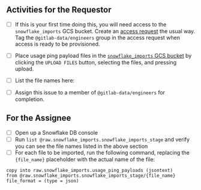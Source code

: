 ## Activities for the Requestor

* [ ] If this is your first time doing this, you will need access to the `snowflake_imports` GCS bucket.  Create an [access request](https://about.gitlab.com/handbook/business-ops/team-member-enablement/onboarding-access-requests/access-requests/#individual-or-bulk-access-request) the usual way.  Tag the `@gitlab-data/engineers` group in the access request when access is ready to be provisioned.
* [ ] Place usage ping payload files in the [`snowflake_imports` GCS bucket](https://console.cloud.google.com/storage/browser/snowflake_imports) by clicking the `UPLOAD FILES` button, selecting the files, and pressing upload.
* [ ] List the file names here:

* [ ] Assign this issue to a member of `@gitlab-data/engineers` for completion.

## For the Assignee
* [ ] Open up a Snowflake DB console
* [ ] Run `list @raw.snowflake_imports.snowflake_imports_stage` and verify you can see the file names listed in the above section
* [ ] For each file to be imported, run the following command, replacing the `{file_name}` placeholder with the actual name of the file:

```
copy into raw.snowflake_imports.usage_ping_payloads (jsontext)
from @raw.snowflake_imports.snowflake_imports_stage/{file_name}
file_format = (type = json)
```